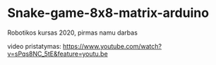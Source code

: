 # Snake-game-8x8-matrix-arduino
Robotikos kursas 2020, pirmas namu darbas

video pristatymas: https://www.youtube.com/watch?v=sPqs8NC_5tE&feature=youtu.be
